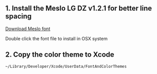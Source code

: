## 1. Install the Meslo LG DZ v1.2.1 for better line spacing
[Download Meslo font](https://github.com/andreberg/Meslo-Font/archive/v1.2.1.zip)

Double click the font file to install in OSX system


## 2. Copy the color theme to Xcode
`~/Library/Developer/Xcode/UserData/FontAndColorThemes`
